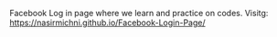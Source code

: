Facebook Log in page where we learn and practice on codes. 
Visitg: https://nasirmichni.github.io/Facebook-Login-Page/
